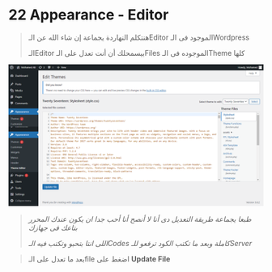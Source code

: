 # 22 Appearance - Editor

> هنتكلم النهاردة يجماعة إن شاء الله عن الـEditor الموجود فى الـWordpress
>
> الـEditor بيسمحلك أن أنت تعدل على الـFiles الموجوده فى الـTheme كلها

![](<.gitbook/assets/WordPress - appearance - editor.png>)

> _طبعا يجماعة طريقة التعديل دى أنا لا أنصح أنا أحب جدا ان يكون عندك المحرر بتاعك فى جهازك_
>
> _اللى انتا بتحبو وتكتب فيه الـCodes كاملة وبعد ما تكتب الكود ترفعو للـServer_

> بعد ما تعدل على الـfile اضغط على **Update File**
